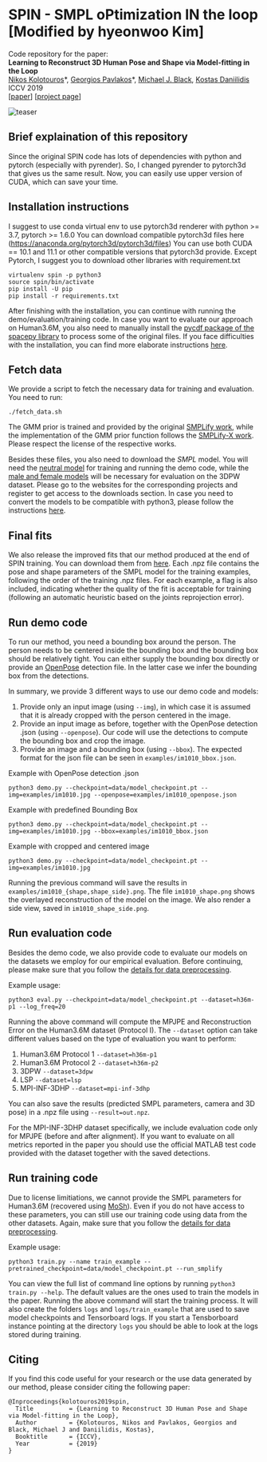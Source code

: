 # SPIN - SMPL oPtimization IN the loop [Modified by hyeonwoo Kim]
Code repository for the paper:  
**Learning to Reconstruct 3D Human Pose and Shape via Model-fitting in the Loop**  
[Nikos Kolotouros](https://www.seas.upenn.edu/~nkolot/)\*, [Georgios Pavlakos](https://www.seas.upenn.edu/~pavlakos/)\*, [Michael J. Black](https://ps.is.mpg.de/~black), [Kostas Daniilidis](http://www.cis.upenn.edu/~kostas/)  
ICCV 2019  
[[paper](https://arxiv.org/pdf/1909.12828.pdf)] [[project page](https://www.seas.upenn.edu/~nkolot/projects/spin/)]

![teaser](teaser.png)

## Brief explaination of this repository
Since the original SPIN code has lots of dependencies with python and pytorch (especially with pyrender).
So, I changed pyrender to pytorch3d that gives us the same result.
Now, you can easily use upper version of CUDA, which can save your time.

## Installation instructions
I suggest to use conda virtual env to use pytorch3d renderer with python >= 3.7, pytorch >= 1.6.0
You can download compatible pytorch3d files here (https://anaconda.org/pytorch3d/pytorch3d/files)
You can use both CUDA == 10.1 and 11.1 or other compatible versions that pytorch3d provide.
Except Pytorch, I suggest you to download other libraries with requirement.txt
```
virtualenv spin -p python3
source spin/bin/activate
pip install -U pip
pip install -r requirements.txt
```

After finishing with the installation, you can continue with running the demo/evaluation/training code.
In case you want to evaluate our approach on Human3.6M, you also need to manually install the [pycdf package of the spacepy library](https://pythonhosted.org/SpacePy/pycdf.html) to process some of the original files. If you face difficulties with the installation, you can find more elaborate instructions [here](https://stackoverflow.com/questions/37232008/how-read-common-data-formatcdf-in-python).

## Fetch data
We provide a script to fetch the necessary data for training and evaluation. You need to run:
```
./fetch_data.sh
```
The GMM prior is trained and provided by the original [SMPLify work](http://smplify.is.tue.mpg.de/), while the implementation of the GMM prior function follows the [SMPLify-X work](https://github.com/vchoutas/smplify-x). Please respect the license of the respective works.

Besides these files, you also need to download the *SMPL* model. You will need the [neutral model](http://smplify.is.tue.mpg.de) for training and running the demo code, while the [male and female models](http://smpl.is.tue.mpg.de) will be necessary for evaluation on the 3DPW dataset. Please go to the websites for the corresponding projects and register to get access to the downloads section. In case you need to convert the models to be compatible with python3, please follow the instructions [here](https://github.com/vchoutas/smplx/tree/master/tools).

## Final fits
We also release the improved fits that our method produced at the end of SPIN training. You can download them from [here](http://visiondata.cis.upenn.edu/spin/spin_fits.tar.gz). Each .npz file contains the pose and shape parameters of the SMPL model for the training examples, following the order of the training .npz files. For each example, a flag is also included, indicating whether the quality of the fit is acceptable for training (following an automatic heuristic based on the joints reprojection error).

## Run demo code
To run our method, you need a bounding box around the person. The person needs to be centered inside the bounding box and the bounding box should be relatively tight. You can either supply the bounding box directly or provide an [OpenPose](https://github.com/CMU-Perceptual-Computing-Lab/openpose) detection file. In the latter case we infer the bounding box from the detections.

In summary, we provide 3 different ways to use our demo code and models:
1. Provide only an input image (using ```--img```), in which case it is assumed that it is already cropped with the person centered in the image.
2. Provide an input image as before, together with the OpenPose detection .json (using ```--openpose```). Our code will use the detections to compute the bounding box and crop the image.
3. Provide an image and a bounding box (using ```--bbox```). The expected format for the json file can be seen in ```examples/im1010_bbox.json```.

Example with OpenPose detection .json
```
python3 demo.py --checkpoint=data/model_checkpoint.pt --img=examples/im1010.jpg --openpose=examples/im1010_openpose.json
```
Example with predefined Bounding Box
```
python3 demo.py --checkpoint=data/model_checkpoint.pt --img=examples/im1010.jpg --bbox=examples/im1010_bbox.json
```
Example with cropped and centered image
```
python3 demo.py --checkpoint=data/model_checkpoint.pt --img=examples/im1010.jpg
```

Running the previous command will save the results in ```examples/im1010_{shape,shape_side}.png```. The file  ```im1010_shape.png``` shows the overlayed reconstruction of the model on the image.  We also render a side view, saved in ```im1010_shape_side.png```.

## Run evaluation code
Besides the demo code, we also provide code to evaluate our models on the datasets we employ for our empirical evaluation. Before continuing, please make sure that you follow the [details for data preprocessing](datasets/preprocess/README.md).

Example usage:
```
python3 eval.py --checkpoint=data/model_checkpoint.pt --dataset=h36m-p1 --log_freq=20
```
Running the above command will compute the MPJPE and Reconstruction Error on the Human3.6M dataset (Protocol I). The ```--dataset``` option can take different values based on the type of evaluation you want to perform:
1. Human3.6M Protocol 1 ```--dataset=h36m-p1```
2. Human3.6M Protocol 2 ```--dataset=h36m-p2```
3. 3DPW ```--dataset=3dpw```
4. LSP ```--dataset=lsp```
5. MPI-INF-3DHP ```--dataset=mpi-inf-3dhp```

You can also save the results (predicted SMPL parameters, camera and 3D pose) in a .npz file using ```--result=out.npz```.

For the MPI-INF-3DHP dataset specifically, we include evaluation code only for MPJPE (before and after alignment). If
you want to evaluate on all metrics reported in the paper you should use the official MATLAB test code provided with the
dataset together with the saved detections.

## Run training code
Due to license limitiations, we cannot provide the SMPL parameters for Human3.6M (recovered using [MoSh](http://mosh.is.tue.mpg.de)). Even if you do not have access to these parameters, you can still use our training code using data from the other datasets. Again, make sure that you follow the [details for data preprocessing](datasets/preprocess/README.md).

Example usage:
```
python3 train.py --name train_example --pretrained_checkpoint=data/model_checkpoint.pt --run_smplify
```
You can view the full list of command line options by running `python3 train.py --help`. The default values are the ones used to train the models in the paper.
Running the above command will start the training process. It will also create the folders `logs` and `logs/train_example` that are used to save model checkpoints and Tensorboard logs.
If you start a Tensborboard instance pointing at the directory `logs` you should be able to look at the logs stored during training.

## Citing
If you find this code useful for your research or the use data generated by our method, please consider citing the following paper:

	@Inproceedings{kolotouros2019spin,
	  Title          = {Learning to Reconstruct 3D Human Pose and Shape via Model-fitting in the Loop},
	  Author         = {Kolotouros, Nikos and Pavlakos, Georgios and Black, Michael J and Daniilidis, Kostas},
	  Booktitle      = {ICCV},
	  Year           = {2019}
	}
